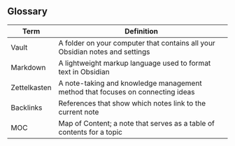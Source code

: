 ## Glossary

| Term | Definition |
|------|------------|
| Vault | A folder on your computer that contains all your Obsidian notes and settings |
| Markdown | A lightweight markup language used to format text in Obsidian |
| Zettelkasten | A note-taking and knowledge management method that focuses on connecting ideas |
| Backlinks | References that show which notes link to the current note |
| MOC | Map of Content; a note that serves as a table of contents for a topic |